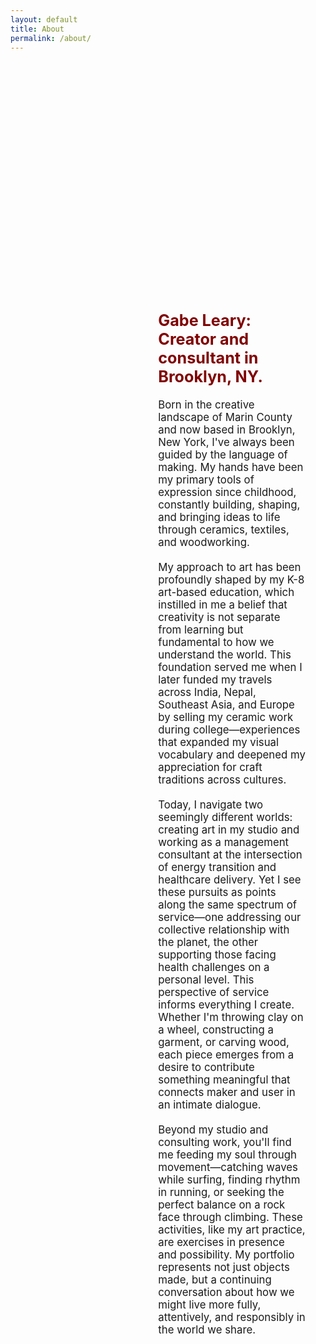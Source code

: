 ```yaml
---
layout: default
title: About
permalink: /about/
---
```


<div style="display: flex; justify-content: flex-end; height: 80vh; padding-top: 10vh; padding-right: 6.25%;">
    <div style="width: 50%;">
        <span style="font-size: 1.2em;">
            <span style="font-size: 1.5em; color: maroon; font-weight: bold;">
                Gabe Leary: Creator and consultant in Brooklyn, NY.
            </span>    <br><br>
            Born in the creative landscape of Marin County and now based in Brooklyn, New York, I've always been guided by the language of making. My hands have been my primary tools of expression since childhood, constantly building, shaping, and bringing ideas to life through ceramics, textiles, and woodworking.
            <br><br>
            My approach to art has been profoundly shaped by my K-8 art-based education, which instilled in me a belief that creativity is not separate from learning but fundamental to how we understand the world. This foundation served me when I later funded my travels across India, Nepal, Southeast Asia, and Europe by selling my ceramic work during college—experiences that expanded my visual vocabulary and deepened my appreciation for craft traditions across cultures.
            <br><br>
            Today, I navigate two seemingly different worlds: creating art in my studio and working as a management consultant at the intersection of energy transition and healthcare delivery. Yet I see these pursuits as points along the same spectrum of service—one addressing our collective relationship with the planet, the other supporting those facing health challenges on a personal level. This perspective of service informs everything I create. Whether I'm throwing clay on a wheel, constructing a garment, or carving wood, each piece emerges from a desire to contribute something meaningful that connects maker and user in an intimate dialogue.
            <br><br>
            Beyond my studio and consulting work, you'll find me feeding my soul through movement—catching waves while surfing, finding rhythm in running, or seeking the perfect balance on a rock face through climbing. These activities, like my art practice, are exercises in presence and possibility. My portfolio represents not just objects made, but a continuing conversation about how we might live more fully, attentively, and responsibly in the world we share.
        </span>
    </div>
</div>
